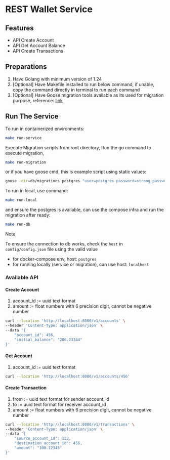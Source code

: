 # REST Wallet Service

## Features
- API Create Account
- API Get Account Balance
- API Create Transactions

## Preparations
1. Have Golang with minimum version of 1.24
2. [Optional] Have Makefile installed to run below command, if unable, copy the command directly in terminal to run each command
3. [Optional] Have Goose migration tools available as its used for migration purpose, reference: [link](https://github.com/pressly/goose)

## Run The Service
To run in containerized environments:
```bash
make run-service 
```

Execute Migration scripts from root directory, 
Run the go command to execute migration,
```bash
make run-migration
```

or if you have goose cmd, this is example script using static values:
```bash
goose -dir=db/migrations postgres "user=postgres password=strong_password dbname=wallet_db sslmode=disable" up
```

To run in local, use command: 
```bash
make run-local
```
and ensure the postgres is available, can use the compose infra and run the migration after ready:
```bash
make run-db
```
> [!NOTE] 
> To ensure the connection to db works, check the `host` in `config/config.json` file using the valid value
> - for docker-compose env, host: `postgres`
> - for running locally (service or migration), can use host: `localhost`

### Available API
#### Create Account
1. account_id := uuid text format
2. amount := float numbers with 6 precision digit, cannot be negative number

```bash
curl --location 'http://localhost:8080/v1/accounts' \
--header 'Content-Type: application/json' \
--data '{
    "account_id": 456,
    "initial_balance": "200.23344"
}'
```

#### Get Account
1. account_id := uuid text format


```bash
curl --location 'http://localhost:8080/v1/accounts/456'
```

#### Create Transaction
1. from := uuid text format for sender account_id
2. to := uuid text format for receiver account_id 
3. amount := float numbers with 6 precision digit, cannot be negative number


```bash
curl --location 'http://localhost:8080/v1/transactions' \
--header 'Content-Type: application/json' \
--data '{
    "source_account_id": 123,
    "destination_account_id": 456,
    "amount": "100.12345"
}'
```
